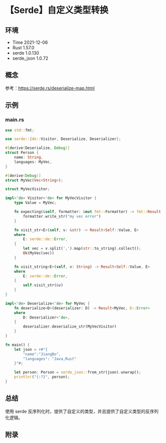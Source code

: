 # 【Serde】自定义类型转换

## 环境

- Time 2021-12-06
- Rust 1.57.0
- serde 1.0.130
- serde_json 1.0.72

## 概念

参考：<https://serde.rs/deserialize-map.html>  

## 示例

### main.rs

```rust
use std::fmt;

use serde::{de::Visitor, Deserialize, Deserializer};

#[derive(Deserialize, Debug)]
struct Person {
    name: String,
    languages: MyVec,
}

#[derive(Debug)]
struct MyVec(Vec<String>);

struct MyVecVisitor;

impl<'de> Visitor<'de> for MyVecVisitor {
    type Value = MyVec;

    fn expecting(&self, formatter: &mut fmt::Formatter) -> fmt::Result {
        formatter.write_str("my vec error")
    }

    fn visit_str<E>(self, v: &str) -> Result<Self::Value, E>
    where
        E: serde::de::Error,
    {
        let vec = v.split(',').map(str::to_string).collect();
        Ok(MyVec(vec))
    }

    fn visit_string<E>(self, v: String) -> Result<Self::Value, E>
    where
        E: serde::de::Error,
    {
        self.visit_str(&v)
    }
}

impl<'de> Deserialize<'de> for MyVec {
    fn deserialize<D>(deserializer: D) -> Result<MyVec, D::Error>
    where
        D: Deserializer<'de>,
    {
        deserializer.deserialize_str(MyVecVisitor)
    }
}

fn main() {
    let json = r#"{
        "name":"JiangBo",
        "languages": "Java,Rust"
    }"#;

    let person: Person = serde_json::from_str(json).unwrap();
    println!("{:?}", person);
}
```

## 总结

使用 serde 反序列化时，提供了自定义的类型，并且提供了自定义类型的反序列化逻辑。

## 附录
